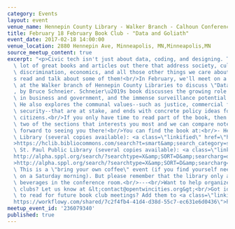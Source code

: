 ```yaml
---
category: Events
layout: event
venue_name: Hennepin County Library - Walker Branch - Calhoun Conference Room
title: February 18 February Book Club - "Data and Goliath"
event_date: 2017-02-18 14:00:00
venue_location: 2880 Hennepin Ave, Minneapolis, MN,Minneapolis,MN
source_meetup_content: true
excerpt: "<p>Civic tech isn't just about data, coding, and designing. There are a\
  \ lot of great books and articles out there that address society, culture, technology,\
  \ discrimination, economics, and all those other things we care about. So let\u2019\
  s read and talk about some of them!<br/>In February, we'll meet on a Saturday afternoon\
  \ at the Walker branch of Hennepin County Libraries to discuss \"Data and Goliath\"\
  , by Bruce Schneier. Schneier\u2019s book discusses the growing role of data collection\
  \ in business and government, and the immense surveillance potential this creates.\
  \ He also explores the communal values--such as justice, commercial fairness, and\
  \ security--that are at stake, and ends with concrete policy ideas for concerned\
  \ citizens.<br/>If you only have time to read part of the book, then skim one or\
  \ two of the sections that interests you most and we can compare notes! We look\
  \ forward to seeing you there!<br/>You can find the book at:<br/>- Hennepin County\
  \ Library (several copies available): <a class=\"linkified\" href=\"https://hclib.bibliocommons.com/search?t=smart&amp;search_category=smart&amp;q=data%20and%20goliath\"\
  >https://hclib.bibliocommons.com/search?t=smart&amp;search_category=smart&amp;q=data%20and%20goliath</a><br/>-\
  \ St. Paul Public Library (several copies available): <a class=\"linkified\" href=\"\
  http://alpha.sppl.org/search/?searchtype=X&amp;SORT=D&amp;searcharg=data+and+goliath\"\
  >http://alpha.sppl.org/search/?searchtype=X&amp;SORT=D&amp;searcharg=data+and+goliath</a><br/>Note:\
  \ This is a \"bring your own coffee\" event (if you find yourself needing coffee\
  \ on a Saturday morning). But please remember that the library only allows covered\
  \ beverages in the conference room.<br/>---<br/>Want to help organize future book\
  \ clubs? Let us know at &lt;contact@opentwincities.org&gt;<br/>Got ideas of what\
  \ to read for future book club meetings? Add them to <a class=\"linkified\" href=\"\
  https://workflowy.com/shared/7c2f4fb4-41d4-d38d-55c7-ec631e6d0436\">https://workflowy.com/shared/7c2f4fb4-41d4-d38d-55c7-ec631e6d0436</a>.</p>"
meetup_event_id: '236079340'
published: true
---
```

